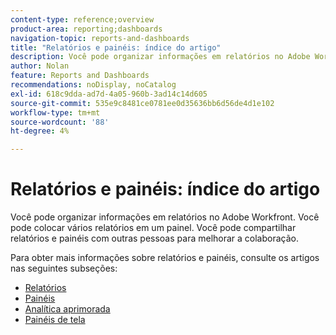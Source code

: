 ```yaml
---
content-type: reference;overview
product-area: reporting;dashboards
navigation-topic: reports-and-dashboards
title: "Relatórios e painéis: índice do artigo"
description: Você pode organizar informações em relatórios no Adobe Workfront. Você pode colocar vários relatórios em um painel. Você pode compartilhar relatórios e painéis com outras pessoas para melhorar a colaboração.
author: Nolan
feature: Reports and Dashboards
recommendations: noDisplay, noCatalog
exl-id: 618c9dda-ad7d-4a05-960b-3ad14c14d605
source-git-commit: 535e9c8481ce0781ee0d35636bb6d56de4d1e102
workflow-type: tm+mt
source-wordcount: '88'
ht-degree: 4%

---
```



# Relatórios e painéis: índice do artigo

<!--Audited: 01/2024-->

Você pode organizar informações em relatórios no Adobe Workfront. Você pode colocar vários relatórios em um painel. Você pode compartilhar relatórios e painéis com outras pessoas para melhorar a colaboração.

Para obter mais informações sobre relatórios e painéis, consulte os artigos nas seguintes subseções:

* [Relatórios](../reports-and-dashboards/reports/reports-overview.md)
* [Painéis](../reports-and-dashboards/dashboards/dashboards-overview.md)
* [Analítica aprimorada](../enhanced-analytics/enhanced-analytics.md)
* [Painéis de tela](../reports-and-dashboards/canvas-dashboards/canvas-dashboards-overview.md)
